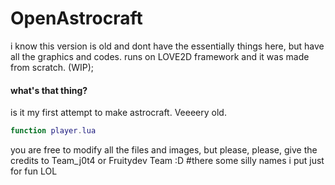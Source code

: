 # OpenAstrocraft
i know this version is old and dont have the essentially things here, but have all the graphics and codes. runs on LOVE2D framework and it was made from scratch. (WIP);

#### what's that thing?

is it my first attempt to make astrocraft. Veeeery old.
```lua
function player.lua
```
you are free to modify all the files and images, but please, please, give the credits to Team_j0t4 or Fruitydev Team :D
#there some silly names i put just for fun LOL
